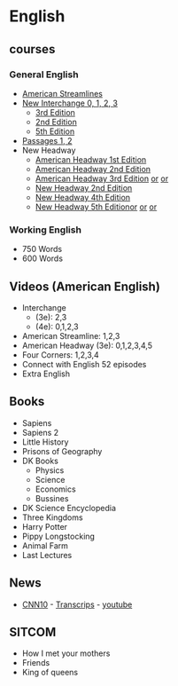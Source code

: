 # English

## courses
### General English 
* [American Streamlines]()
* [New Interchange 0, 1, 2, 3]()
  * [3rd Edition]()
  * [2nd Edition]()
  * [5th Edition](https://www.youtube.com/watch?v=Dd8b2ejdnD8&list=PLQnDEYbzI27u7zh_VyzyeE6_NB_Xj3ld7)
* [Passages 1, 2]()
* New Headway
  * [American Headway 1st Edition]()
  * [American Headway 2nd Edition](https://elt.oup.com/student/americanheadway2e/?cc=de&selLanguage=en)
  * [American Headway 3rd Edition](http://www.frenglish.ru/american_headway.html) [or](https://www.youtube.com/watch?v=8buos7iYzHw&list=PL20ovnRkBmzfuxe_11UJcAypvdgXkkTvP) [or](https://www.aparat.com/search/American%20Headway%204)
  * [New Headway 2nd Edition]()
  * [New Headway 4th Edition](https://elt.oup.com/student/headway/?cc=de&selLanguage=en)
  * [New Headway 5th Edition](https://elt.oup.com/student/headway/?view=Standard&cc=de&selLanguage=en)[or](https://www.youtube.com/@LearnEnglishwithMrRavuth) [or](https://www.youtube.com/@EnglishEditions) [or](https://dl.tutoo.ir/upload/Book/Complete/Headway-5th-Edition/)
  
### Working English
* 750 Words
* 600 Words
## Videos (American English)
* Interchange
  * (3e): 2,3
  * (4e): 0,1,2,3
* American Streamline: 1,2,3
* American Headway (3e): 0,1,2,3,4,5
* Four Corners: 1,2,3,4
* Connect with English 52 episodes
* Extra English
## Books
* Sapiens
* Sapiens 2
* Little History
* Prisons of Geography
* DK Books
  * Physics
  * Science
  * Economics
  * Bussines
* DK Science Encyclopedia
* Three Kingdoms
* Harry Potter
* Pippy Longstocking 
* Animal Farm
* Last Lectures
## News
* [CNN10](https://edition.cnn.com/cnn10) - [Transcrips](https://transcripts.cnn.com/show/sn) - [youtube](https://www.youtube.com/@CNN10)
## SITCOM
* How I met your mothers
* Friends
* King of queens